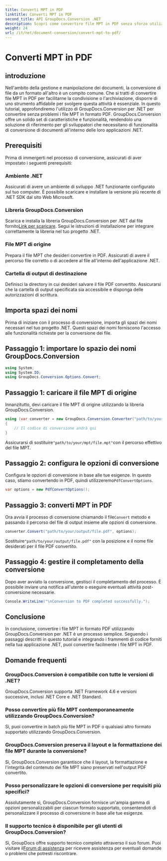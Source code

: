 ```yaml
---
title: Converti MPT in PDF
linktitle: Converti MPT in PDF
second_title: API GroupDocs.Conversion .NET
description: Scopri come convertire file MPT in PDF senza sforzo utilizzando GroupDocs.Conversion per .NET. Segui la nostra guida passo passo per l'integrazione e la gestione efficiente dei documenti.
weight: 24
url: /it/net/document-conversion/convert-mpt-to-pdf/
---
```


# Converti MPT in PDF

## introduzione
Nell'ambito della gestione e manipolazione dei documenti, la conversione di file da un formato all'altro è un compito comune. Che si tratti di convertire file MPT in PDF per facilitarne la condivisione o l'archiviazione, disporre di uno strumento affidabile per svolgere questa attività è essenziale. In questo tutorial, approfondiremo l'utilizzo di GroupDocs.Conversion per .NET per convertire senza problemi i file MPT in formato PDF. GroupDocs.Conversion offre un solido set di caratteristiche e funzionalità, rendendolo una soluzione di riferimento per gli sviluppatori che necessitano di funzionalità di conversione di documenti all'interno delle loro applicazioni .NET.
## Prerequisiti
Prima di immergerti nel processo di conversione, assicurati di aver impostato i seguenti prerequisiti:
### Ambiente .NET
Assicurati di avere un ambiente di sviluppo .NET funzionante configurato sul tuo computer. È possibile scaricare e installare la versione più recente di .NET SDK dal sito Web Microsoft.
### Libreria GroupDocs.Conversion
 Scarica e installa la libreria GroupDocs.Conversion per .NET dal file fornito[Link per scaricare](https://releases.groupdocs.com/conversion/net/). Segui le istruzioni di installazione per integrare correttamente la libreria nel tuo progetto .NET.
### File MPT di origine
Prepara il file MPT che desideri convertire in PDF. Assicurati di avere il percorso file corretto o di accedere al file all'interno dell'applicazione .NET.
### Cartella di output di destinazione
Definisci la directory in cui desideri salvare il file PDF convertito. Assicurarsi che la cartella di output specificata sia accessibile e disponga delle autorizzazioni di scrittura.

## Importa spazi dei nomi
Prima di iniziare con il processo di conversione, importa gli spazi dei nomi necessari nel tuo progetto .NET. Questi spazi dei nomi forniscono l'accesso alle funzionalità richieste per la conversione dei file.
## Passaggio 1: importare lo spazio dei nomi GroupDocs.Conversion
```csharp
using System;
using System.IO;
using GroupDocs.Conversion.Options.Convert;
```
## Passaggio 1: caricare il file MPT di origine
Innanzitutto, devi caricare il file MPT di origine utilizzando la libreria GroupDocs.Conversion.
```csharp
using (var converter = new GroupDocs.Conversion.Converter("path/to/your/mpt/file.mpt"))
{
    // Il codice di conversione andrà qui
}
```
 Assicurarsi di sostituire`"path/to/your/mpt/file.mpt"`con il percorso effettivo del file MPT.
## Passaggio 2: configura le opzioni di conversione
 Configura le opzioni di conversione in base alle tue esigenze. In questo caso, stiamo convertendo in PDF, quindi utilizzeremo`PdfConvertOptions`.
```csharp
var options = new PdfConvertOptions();
```
## Passaggio 3: converti MPT in PDF
 Ora avvia il processo di conversione chiamando il file`Convert` metodo e passando il percorso del file di output insieme alle opzioni di conversione.
```csharp
converter.Convert("path/to/your/output/file.pdf", options);
```
 Sostituire`"path/to/your/output/file.pdf"` con la posizione e il nome file desiderati per il file PDF convertito.
## Passaggio 4: gestire il completamento della conversione
Dopo aver avviato la conversione, gestisci il completamento del processo. È possibile inviare una notifica all'utente o eseguire eventuali attività post-conversione necessarie.
```csharp
Console.WriteLine("\nConversion to PDF completed successfully.");
```

## Conclusione
In conclusione, convertire i file MPT in formato PDF utilizzando GroupDocs.Conversion per .NET è un processo semplice. Seguendo i passaggi descritti in questo tutorial e integrando i frammenti di codice forniti nella tua applicazione .NET, puoi convertire facilmente i file MPT in PDF.
## Domande frequenti
### GroupDocs.Conversion è compatibile con tutte le versioni di .NET?
GroupDocs.Conversion supporta .NET Framework 4.6 e versioni successive, inclusi .NET Core e .NET Standard.
### Posso convertire più file MPT contemporaneamente utilizzando GroupDocs.Conversion?
Sì, puoi convertire in batch più file MPT in PDF o qualsiasi altro formato supportato utilizzando GroupDocs.Conversion.
### GroupDocs.Conversion preserva il layout e la formattazione dei file MPT durante la conversione?
Sì, GroupDocs.Conversion garantisce che il layout, la formattazione e l'integrità del contenuto dei file MPT siano preservati nell'output PDF convertito.
### Posso personalizzare le opzioni di conversione per requisiti più specifici?
Assolutamente sì, GroupDocs.Conversion fornisce un'ampia gamma di opzioni personalizzabili per ciascun formato supportato, consentendoti di personalizzare il processo di conversione in base alle tue esigenze.
### Il supporto tecnico è disponibile per gli utenti di GroupDocs.Conversion?
 Sì, GroupDocs offre supporto tecnico completo attraverso il suo forum. Puoi visitare il[Forum di assistenza](https://forum.groupdocs.com/c/conversion/11) per ricevere assistenza per eventuali domande o problemi che potresti riscontrare.